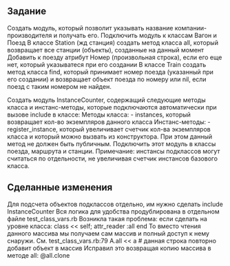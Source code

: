 ## Задание

Создать модуль, который позволит указывать название компании-производителя и получать его. Подключить модуль к классам Вагон и Поезд
В классе Station (жд станция) создать метод класса all, который возвращает все станции (объекты), созданные на данный момент
Добавить к поезду атрибут Номер (произвольная строка), если его еще нет, который указыватеся при его создании
В классе Train создать метод класса find, который принимает номер поезда (указанный при его создании) и возвращает объект поезда по номеру или nil, если поезд с таким номером не найден.


Создать модуль InstanceCounter, содержащий следующие методы класса и инстанс-методы, которые подключаются автоматически при вызове include в классе:
Методы класса:
       - instances, который возвращает кол-во экземпляров данного класса
Инстанс-методы:
       - register_instance, который увеличивает счетчик кол-ва экземпляров класса и который можно вызвать из конструктора. При этом данный метод не должен быть публичным.
Подключить этот модуль в классы поезда, маршрута и станции.
Примечание: инстансы подклассов могут считаться по отдельности, не увеличивая счетчик инстансов базового класса. 

## Сделанные изменения

Для подсчета объектов подклассов отдельно, им нужно сделать include InstanceCounter
Вся логика для удобства продублирована в отдельном файле test_class_vars.rb
Возникла такая проблема: если сделать на уровне класса: 
class << self; attr_reader :all end
То вместо чтения данного массива мы получаем сам массив и полный доступ к нему снаружи.
См. test_class_vars.rb:79
A.all << a # данная строка повторно добавит объект в массив
Исправил это возвращая копию массива в методе all: @all.clone